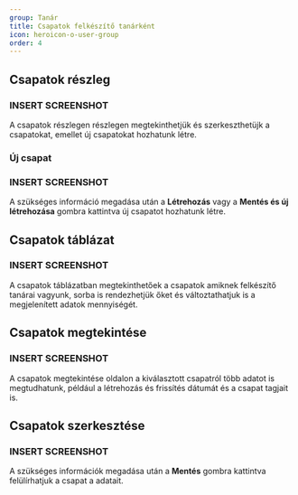```yaml
---
group: Tanár
title: Csapatok felkészítő tanárként
icon: heroicon-o-user-group
order: 4
---
```


## Csapatok részleg
### INSERT SCREENSHOT
A csapatok részlegen részlegen megtekinthetjük és szerkeszthetüjk a csapatokat, emellet új csapatokat hozhatunk létre.

### Új csapat
### INSERT SCREENSHOT
A szükséges információ megadása után a **Létrehozás** vagy a **Mentés és új létrehozása** gombra kattintva új csapatot hozhatunk létre.

## Csapatok táblázat
### INSERT SCREENSHOT
A csapatok táblázatban megtekinthetőek a csapatok amiknek felkészítő tanárai vagyunk, sorba is rendezhetjük őket és változtathatjuk is a megjelenített adatok mennyiségét.

## Csapatok megtekintése
### INSERT SCREENSHOT
A csapatok megtekintése oldalon a kiválasztott csapatról több adatot is megtudhatunk, például a létrehozás és frissítés dátumát és a csapat tagjait is.

## Csapatok szerkesztése
### INSERT SCREENSHOT

A szükséges információk megadása után a **Mentés** gombra kattintva felülírhatjuk a csapat a adatait.

